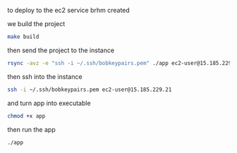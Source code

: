 to deploy to the ec2 service brhm created

we build the project

```bash
make build
```

then send the project to the instance 

```bash
rsync -avz -e "ssh -i ~/.ssh/bobkeypairs.pem" ./app ec2-user@15.185.229.21:~/
```

then ssh into the instance


```bash
ssh -i ~/.ssh/bobkeypairs.pem ec2-user@15.185.229.21
```

and turn app into executable

```bash
chmod +x app
```

then run the app

```bash
./app
```
